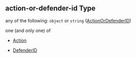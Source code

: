 ## action-or-defender-id Type

any of the following: `object` or `string` ([ActionOrDefenderID](definitions-definitions-actionordefenderid.md))

one (and only one) of

*   [Action](definitions-definitions-action.md "check type definition")

*   [DefenderID](definitions-definitions-defenderid.md "check type definition")
